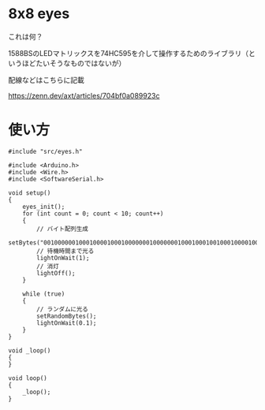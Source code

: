 # 8x8 eyes

これは何？

1588BSのLEDマトリックスを74HC595を介して操作するためのライブラリ（というほどたいそうなものではないが）

配線などはこちらに記載

https://zenn.dev/axt/articles/704bf0a089923c


# 使い方

```
#include "src/eyes.h"

#include <Arduino.h>
#include <Wire.h>
#include <SoftwareSerial.h>

void setup()
{
    eyes_init();
    for (int count = 0; count < 10; count++)
    {
        // バイト配列生成
        setBytes("0010000001000100001000100000001000000010001000100100010000100000");
        // 待機時間まで光る
        lightOnWait(1);
        // 消灯
        lightOff();
    }

    while (true)
    {
        // ランダムに光る
        setRandomBytes();
        lightOnWait(0.1);
    }
}

void _loop()
{
}

void loop()
{
    _loop();
}

```


